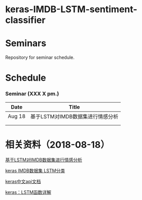 # keras-IMDB-LSTM-sentiment-classifier
# Seminars
Repository for seminar schedule.

# Schedule
### Seminar (XXX X pm.)
| Date  | Title                                                    |
| ------ | ------------------------------------------------------- |
| Aug 18 | 基于LSTM对IMDB数据集进行情感分析                          |
|        |                                                         |
|        |                                                         |


# 相关资料（2018-08-18）

[基于LSTM对IMDB数据集进行情感分析](https://www.jianshu.com/p/6b16b592b08d)

[keras IMDB数据集 LSTM分类](https://blog.csdn.net/o0Helloworld0o/article/details/70186407)

[keras中文api文档](https://keras-cn.readthedocs.io/en/latest/)

[keras：LSTM函数详解](https://blog.csdn.net/jiangpeng59/article/details/77646186/)
